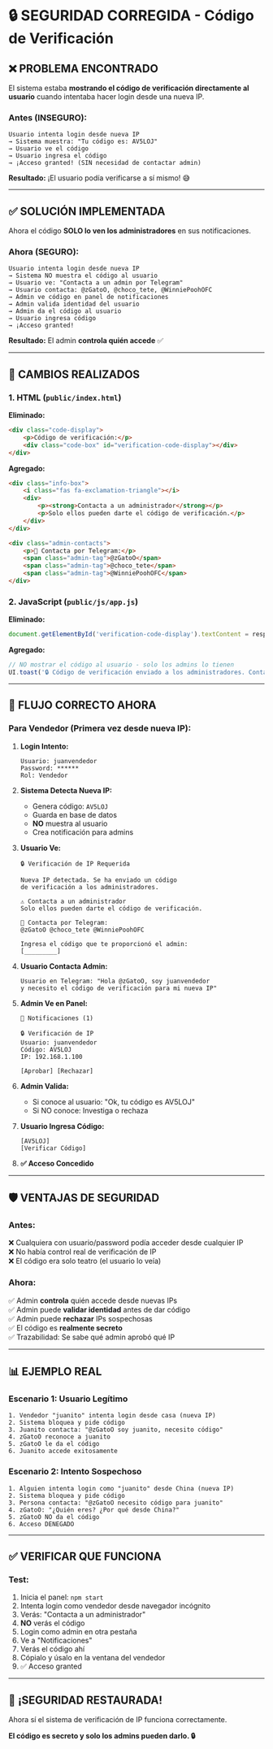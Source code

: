# 🔒 SEGURIDAD CORREGIDA - Código de Verificación

## ❌ PROBLEMA ENCONTRADO

El sistema estaba **mostrando el código de verificación directamente al usuario** cuando intentaba hacer login desde una nueva IP.

### Antes (INSEGURO):
```
Usuario intenta login desde nueva IP
→ Sistema muestra: "Tu código es: AV5LOJ"
→ Usuario ve el código
→ Usuario ingresa el código
→ ¡Acceso granted! (SIN necesidad de contactar admin)
```

**Resultado:** ¡El usuario podía verificarse a sí mismo! 😅

---

## ✅ SOLUCIÓN IMPLEMENTADA

Ahora el código **SOLO lo ven los administradores** en sus notificaciones.

### Ahora (SEGURO):
```
Usuario intenta login desde nueva IP
→ Sistema NO muestra el código al usuario
→ Usuario ve: "Contacta a un admin por Telegram"
→ Usuario contacta: @zGatoO, @choco_tete, @WinniePoohOFC
→ Admin ve código en panel de notificaciones
→ Admin valida identidad del usuario
→ Admin da el código al usuario
→ Usuario ingresa código
→ ¡Acceso granted!
```

**Resultado:** El admin **controla quién accede** ✅

---

## 📝 CAMBIOS REALIZADOS

### 1. HTML (`public/index.html`)
**Eliminado:**
```html
<div class="code-display">
    <p>Código de verificación:</p>
    <div class="code-box" id="verification-code-display"></div>
</div>
```

**Agregado:**
```html
<div class="info-box">
    <i class="fas fa-exclamation-triangle"></i>
    <div>
        <p><strong>Contacta a un administrador</strong></p>
        <p>Solo ellos pueden darte el código de verificación.</p>
    </div>
</div>

<div class="admin-contacts">
    <p>📱 Contacta por Telegram:</p>
    <span class="admin-tag">@zGatoO</span>
    <span class="admin-tag">@choco_tete</span>
    <span class="admin-tag">@WinniePoohOFC</span>
</div>
```

### 2. JavaScript (`public/js/app.js`)
**Eliminado:**
```javascript
document.getElementById('verification-code-display').textContent = response.code;
```

**Agregado:**
```javascript
// NO mostrar el código al usuario - solo los admins lo tienen
UI.toast('🔒 Código de verificación enviado a los administradores. Contáctalos por Telegram.', 'warning');
```

---

## 🎯 FLUJO CORRECTO AHORA

### Para Vendedor (Primera vez desde nueva IP):

1. **Login Intento:**
   ```
   Usuario: juanvendedor
   Password: ******
   Rol: Vendedor
   ```

2. **Sistema Detecta Nueva IP:**
   - Genera código: `AV5LOJ`
   - Guarda en base de datos
   - **NO** muestra al usuario
   - Crea notificación para admins

3. **Usuario Ve:**
   ```
   🔒 Verificación de IP Requerida
   
   Nueva IP detectada. Se ha enviado un código 
   de verificación a los administradores.
   
   ⚠️ Contacta a un administrador
   Solo ellos pueden darte el código de verificación.
   
   📱 Contacta por Telegram:
   @zGatoO @choco_tete @WinniePoohOFC
   
   Ingresa el código que te proporcionó el admin:
   [_________]
   ```

4. **Usuario Contacta Admin:**
   ```
   Usuario en Telegram: "Hola @zGatoO, soy juanvendedor 
   y necesito el código de verificación para mi nueva IP"
   ```

5. **Admin Ve en Panel:**
   ```
   🔔 Notificaciones (1)
   
   🔒 Verificación de IP
   Usuario: juanvendedor
   Código: AV5LOJ
   IP: 192.168.1.100
   
   [Aprobar] [Rechazar]
   ```

6. **Admin Valida:**
   - Si conoce al usuario: "Ok, tu código es AV5LOJ"
   - Si NO conoce: Investiga o rechaza

7. **Usuario Ingresa Código:**
   ```
   [AV5LOJ]
   [Verificar Código]
   ```

8. **✅ Acceso Concedido**

---

## 🛡️ VENTAJAS DE SEGURIDAD

### Antes:
❌ Cualquiera con usuario/password podía acceder desde cualquier IP  
❌ No había control real de verificación de IP  
❌ El código era solo teatro (el usuario lo veía)

### Ahora:
✅ Admin **controla** quién accede desde nuevas IPs  
✅ Admin puede **validar identidad** antes de dar código  
✅ Admin puede **rechazar** IPs sospechosas  
✅ El código es **realmente secreto**  
✅ Trazabilidad: Se sabe qué admin aprobó qué IP

---

## 📊 EJEMPLO REAL

### Escenario 1: Usuario Legítimo
```
1. Vendedor "juanito" intenta login desde casa (nueva IP)
2. Sistema bloquea y pide código
3. Juanito contacta: "@zGatoO soy juanito, necesito código"
4. zGatoO reconoce a juanito
5. zGatoO le da el código
6. Juanito accede exitosamente
```

### Escenario 2: Intento Sospechoso
```
1. Alguien intenta login como "juanito" desde China (nueva IP)
2. Sistema bloquea y pide código
3. Persona contacta: "@zGatoO necesito código para juanito"
4. zGatoO: "¿Quién eres? ¿Por qué desde China?"
5. zGatoO NO da el código
6. Acceso DENEGADO
```

---

## ✅ VERIFICAR QUE FUNCIONA

### Test:
1. Inicia el panel: `npm start`
2. Intenta login como vendedor desde navegador incógnito
3. Verás: "Contacta a un administrador"
4. **NO** verás el código
5. Login como admin en otra pestaña
6. Ve a "Notificaciones"
7. Verás el código ahí
8. Cópialo y úsalo en la ventana del vendedor
9. ✅ Acceso granted

---

## 🎉 ¡SEGURIDAD RESTAURADA!

Ahora sí el sistema de verificación de IP funciona correctamente. 

**El código es secreto y solo los admins pueden darlo. 🔒**

